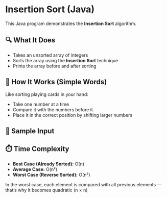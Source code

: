 # Insertion Sort (Java)

This Java program demonstrates the **Insertion Sort** algorithm.

## 🔍 What It Does

- Takes an unsorted array of integers
- Sorts the array using the **Insertion Sort** technique
- Prints the array before and after sorting

## 🧠 How It Works (Simple Words)

Like sorting playing cards in your hand:
- Take one number at a time
- Compare it with the numbers before it
- Place it in the correct position by shifting larger numbers

## 🧪 Sample Input

## ⏱️ Time Complexity

- **Best Case (Already Sorted):** O(n)  
- **Average Case:** O(n²)  
- **Worst Case (Reverse Sorted):** O(n²)

 In the worst case, each element is compared with all previous elements — that’s why it becomes quadratic (n × n)
 

